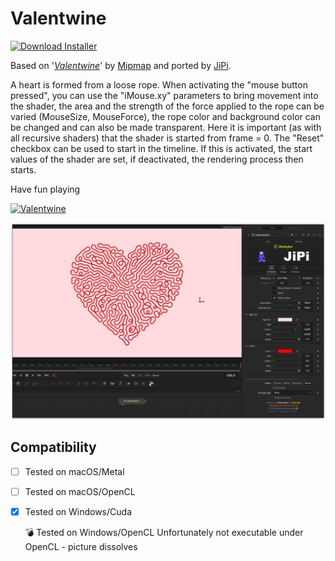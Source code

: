 # Valentwine
[![Download Installer](https://img.shields.io/static/v1?label=Download&message=Valentwine-Installer.lua&color=blue)](https://github.com/nmbr73/Shadertoys/releases/download/V1.1/Valentwine-Installer.lua "Installer")

Based on '_[Valentwine](https://www.shadertoy.com/view/fsffW4)_' by [Mipmap](https://www.shadertoy.com/user/Mipmap) and ported by [JiPi](../../Site/Profiles/JiPi.md).


A heart is formed from a loose rope. When activating the "mouse button pressed", you can use the "iMouse.xy" parameters to bring movement into the shader, the area and the strength of the force applied to the rope can be varied (MouseSize, MouseForce), the rope color and background color can be changed and can also be made transparent.
Here it is important (as with all recursive shaders) that the shader is started from frame = 0. The "Reset" checkbox can be used to start in the timeline. If this is activated, the start values of the shader are set, if deactivated, the rendering process then starts.

Have fun playing


[![Valentwine](https://user-images.githubusercontent.com/78935215/198817168-863e9681-f4b7-490a-b08f-76890d5ffb5d.gif)](Valentwine.fuse)


[![Thumbnail](Valentwine.png)](https://www.shadertoy.com/view/fsffW4 "View on Shadertoy.com")


## Compatibility
- [ ] Tested on macOS/Metal
- [ ] Tested on macOS/OpenCL
- [X] Tested on Windows/Cuda

   :bomb: Tested on Windows/OpenCL
Unfortunately not executable under OpenCL - picture dissolves
